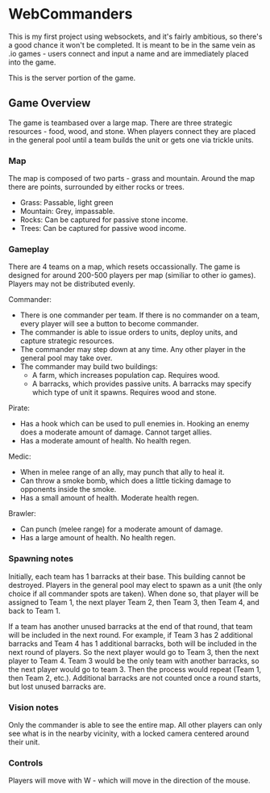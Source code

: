 # WebCommanders

This is my first project using websockets, and it's fairly ambitious, so there's a good chance it won't be completed. It is meant to be in the same vein as .io games - users connect and input a name and are immediately placed into the game. 

This is the server portion of the game.

## Game Overview

The game is teambased over a large map. There are three strategic resources - food, wood, and stone.  When players connect they 
are placed in the general pool until a team builds the unit or gets one via trickle units.

### Map

The map is composed of two parts - grass and mountain. Around the map there are points, surrounded by either rocks or trees.

- Grass: Passable, light green
- Mountain: Grey, impassable.
- Rocks: Can be captured for passive stone income.
- Trees: Can be captured for passive wood income.


### Gameplay

There are 4 teams on a map, which resets occassionally. The game is designed for around 200-500 players per map (similiar to other io games). Players may not be
distributed evenly. 

Commander:

- There is one commander per team. If there is no commander on a team, every player will see a button to become commander.
- The commander is able to issue orders to units, deploy units, and capture strategic resources.
- The commander may step down at any time. Any other player in the general pool may take over. 
- The commander may build two buildings:
  - A farm, which increases population cap. Requires wood.
  - A barracks, which provides passive units. A barracks may specify which type of unit it spawns. Requires wood and stone.

Pirate:

- Has a hook which can be used to pull enemies in. Hooking an enemy does a moderate amount of damage. Cannot target allies.
- Has a moderate amount of health. No health regen.

Medic:

- When in melee range of an ally, may punch that ally to heal it.
- Can throw a smoke bomb, which does a little ticking damage to opponents inside the smoke.
- Has a small amount of health. Moderate health regen.

Brawler:

- Can punch (melee range) for a moderate amount of damage. 
- Has a large amount of health. No health regen.

### Spawning notes

Initially, each team has 1 barracks at their base. This building cannot be destroyed. Players in the general pool may elect to spawn as a unit (the only choice if all commander spots are taken). When 
done so, that player will be assigned to Team 1, the next player Team 2, then Team 3, then Team 4, and back to Team 1.

If a team has another unused barracks at the end of that round, that team will be included in the next round. For example, if Team 3 has 2 additional barracks and Team 4 has 1 additional barracks, both will be included in the next round of players. So the next player would go to Team 3, then the next player to Team 4. Team 3 would be the only team with another barracks, so the next player would go to team 3. Then the process would repeat (Team 1, then Team 2, etc.). Additional barracks are not counted once a round starts, but lost unused barracks are.

### Vision notes

Only the commander is able to see the entire map. All other players can only see what is in the nearby vicinity, with a locked camera centered around their unit.

### Controls

Players will move with W - which will move in the direction of the mouse.